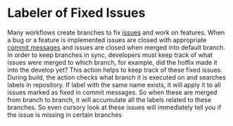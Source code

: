 # Labeler of Fixed Issues

Many workflows create branches to fix [issues](https://help.github.com/en/enterprise/2.16/user/github/managing-your-work-on-github/managing-your-work-with-issues)
and work on features. When a bug or a feature is implemented issues are closed 
with appropriate [commit messages](https://github.blog/2013-01-22-closing-issues-via-commit-messages/)
and issues are closed when merged into default branch. 
In order to keep branches in sync, developers must keep track of what issues 
were merged to which branch, for example, did the hotfix made it into the develop yet?
This action helps to keep track of these fixed issues.
During build, the action checks what branch it is executed on and searches labels in 
repository. If label with the same name exists, it will apply it to all 
issues marked as fixed in commit messages. So when these are merged from branch to branch, 
it will accumulate all the labels related to these branches. So even cursory look at these
issues will immediately tell you if the issue is missing in certain branches